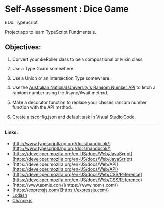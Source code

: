 
# Self-Assessment : Dice Game

EDx: TypeScript

Project app to learn TypeScript Fundmentals.

## Objectives:

1. Convert your dieRoller class to be a compositional or Mixin class.

2. Use a Type Guard somewhere.

3. Use a Union or an Intersection Type somewhere.

4. Use the [Australian National University's Random Number API](http://qrng.anu.edu.au/API/api-demo.php) to fetch a random number using the Async/Await method.

5. Make a decorator function to replace your classes random number function with the API method.

6. Create a tsconfig.json and default task in Visual Studio Code.

---

#### Links:

* [http://www.typescriptlang.org/docs/handbook/](http://www.typescriptlang.org/docs/handbook/)
* [https://developer.mozilla.org/en-US/docs/Web/JavaScript](https://developer.mozilla.org/en-US/docs/Web/JavaScript)
* [https://developer.mozilla.org/en-US/docs/Web/API](https://developer.mozilla.org/en-US/docs/Web/API)
* [https://developer.mozilla.org/en-US/docs/Web/CSS/Reference](https://developer.mozilla.org/en-US/docs/Web/CSS/Reference)
* [https://www.npmjs.com/](https://www.npmjs.com/)
* [https://expressjs.com/](https://expressjs.com/)
* [Lodash](https://lodash.com/)
* [Chance.js](http://chancejs.com/)